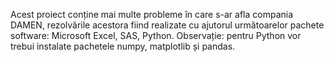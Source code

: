 Acest proiect conține mai multe probleme în care s-ar afla compania DAMEN, rezolvările acestora fiind realizate cu ajutorul următoarelor pachete software: Microsoft Excel, SAS, Python.
Observație: pentru Python vor trebui instalate pachetele numpy, matplotlib și pandas. 
